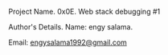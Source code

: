 Project Name.
0x0E. Web stack debugging #1

Author's Details.
Name: engy salama.

Email: engysalama1992@gmail.com

